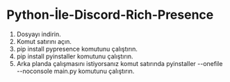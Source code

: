 # Python-İle-Discord-Rich-Presence

1. Dosyayı indirin.   
2. Komut satırını açın.  
3. pip install pypresence komutunu çalıştırın.
4. pip install pyinstaller komutunu çalıştırın.
5. Arka planda çalışmasını istiyorsanız komut satırında pyinstaller --onefile --noconsole main.py komutunu çalıştırın.

